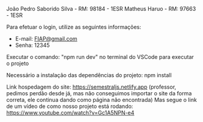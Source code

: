 João Pedro Saborido Silva - RM: 98184 - 1ESR 
Matheus Haruo - RM: 97663 - 1ESR

Para efetuar o login, utilize as seguintes informações:
- E-mail: FIAP@gmail.com 
- Senha: 12345

Executar o comando: "npm run dev" no terminal do VSCode para executar o projeto

Necessário a instalação das dependências do projeto: npm install 

Link hospedagem do site: https://semestraljs.netlify.app
(professor, pedimos perdão desde já, mas não conseguimos importar o site da forma correta, ele continua dando como página não encontrada)
Mas segue o link de um vídeo de como nosso projeto está rodando: https://www.youtube.com/watch?v=Gc1A5NPN-e4
